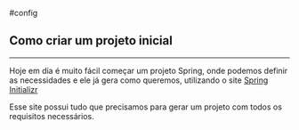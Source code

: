 #config
## Como criar um projeto inicial
---
Hoje em dia é muito fácil começar um projeto Spring, onde podemos definir as necessidades e ele já gera como queremos, utilizando o site [Spring Initializr](https://start.spring.io/)

Esse site possui tudo que precisamos para gerar um projeto com todos os requisitos necessários.